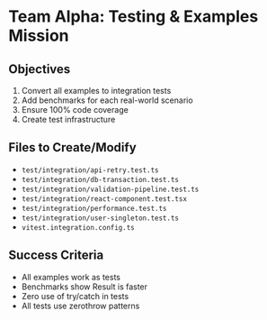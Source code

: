 # Team Alpha: Testing & Examples Mission

## Objectives
1. Convert all examples to integration tests
2. Add benchmarks for each real-world scenario
3. Ensure 100% code coverage
4. Create test infrastructure

## Files to Create/Modify
- `test/integration/api-retry.test.ts`
- `test/integration/db-transaction.test.ts`
- `test/integration/validation-pipeline.test.ts`
- `test/integration/react-component.test.tsx`
- `test/integration/performance.test.ts`
- `test/integration/user-singleton.test.ts`
- `vitest.integration.config.ts`

## Success Criteria
- All examples work as tests
- Benchmarks show Result is faster
- Zero use of try/catch in tests
- All tests use zerothrow patterns